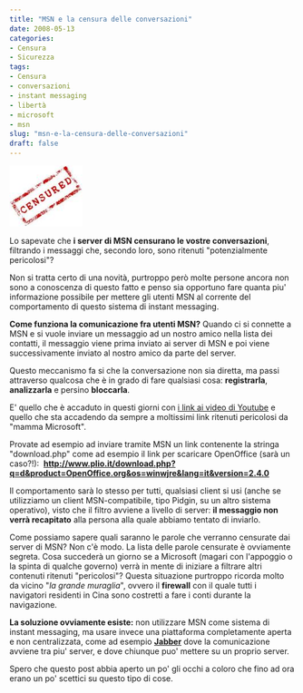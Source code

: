 ```yaml
---
title: "MSN e la censura delle conversazioni"
date: 2008-05-13
categories: 
- Censura
- Sicurezza
tags: 
- Censura
- conversazioni
- instant messaging
- libertà
- microsoft
- msn
slug: "msn-e-la-censura-delle-conversazioni"
draft: false
---
```


[![Censurato](censura.thumbnail.jpg)]()

Lo sapevate che **i server di MSN censurano le vostre conversazioni**,
filtrando i messaggi che, secondo loro, sono ritenuti "potenzialmente
pericolosi"?

Non si tratta certo di una novità, purtroppo però molte persone ancora
non sono a conoscenza di questo fatto e penso sia opportuno fare quanta
piu' informazione possibile per mettere gli utenti MSN al corrente del
comportamento di questo sistema di instant messaging.

**Come funziona la comunicazione fra utenti MSN?** Quando ci si connette
a MSN e si vuole inviare un messaggio ad un nostro amico nella lista dei
contatti, il messaggio viene prima inviato ai server di MSN e poi viene
successivamente inviato al nostro amico da parte del server.

Questo meccanismo fa si che la conversazione non sia diretta, ma passi
attraverso qualcosa che è in grado di fare qualsiasi cosa:
**registrarla**, **analizzarla** e persino **bloccarla**.

E' quello che è accaduto in questi giorni con [i link ai video di Youtube](http://www.betadaily.com/2008/05/10/microsoft-starts-blocking-youtube-links-from-being-shared-on-msn-and-windows-live-messenger/)
e quello che sta accadendo da sempre a moltissimi link ritenuti
pericolosi da "mamma Microsoft".

Provate ad esempio ad inviare tramite MSN un link contenente la stringa
"download.php" come ad esempio il link per scaricare OpenOffice (sarà un
caso?!): 
**http://www.plio.it/download.php?q=d&product=OpenOffice.org&os=winwjre&lang=it&version=2.4.0**

Il comportamento sarà lo stesso per tutti, qualsiasi client si usi
(anche se utilizziamo un client MSN-compatibile, tipo Pidgin, su un
altro sistema operativo), visto che il filtro avviene a livello di
server: **il messaggio non verrà recapitato** alla persona alla quale
abbiamo tentato di inviarlo.

Come possiamo sapere quali saranno le parole che verranno censurate dai
server di MSN? Non c'è modo. La lista delle parole censurate è
ovviamente segreta. Cosa succederà un giorno se a Microsoft (magari con
l'appoggio o la spinta di qualche governo) verrà in mente di iniziare a
filtrare altri contenuti ritenuti "pericolosi"? Questa situazione
purtroppo ricorda molto da vicino "*la grande muraglia*", ovvero il
**firewall** con il quale tutti i navigatori residenti in Cina sono
costretti a fare i conti durante la navigazione.

**La soluzione ovviamente esiste:** non utilizzare MSN come sistema di
instant messaging, ma usare invece una piattaforma completamente aperta
e non centralizzata, come ad esempio [**Jabber**](http://www.jabber.org/) dove la comunicazione avviene tra
piu' server, e dove chiunque puo' mettere su un proprio server.

Spero che questo post abbia aperto un po' gli occhi a coloro che fino ad
ora erano un po' scettici su questo tipo di cose.

